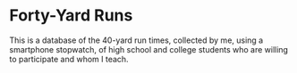 # Forty-Yard Runs

This is a database of the 40-yard run times, collected by me, using a smartphone stopwatch, of high school and college students who are willing to participate and whom I teach.  
